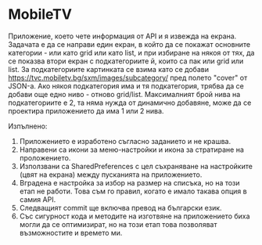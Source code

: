 # MobileTV
Приложение, което чете информация от API и я извежда на екрана.
Задачата е да се направи един екран, в който да се покажат основните категории - или като
grid или като list, и при избиране на някоя от тях, да се показва втори екран с
подкатегориите й, които са пак или grid или list. За подкатегориите картинката се взима като се добави https://tvc.mobiletv.bg/sxm/images/subcategory/ пред полето "cover" от
JSON-а. Ако някоя подкатегория има и тя подкатегория, трябва да се добави още едно
ниво - отново grid/list. Максималният брой нива на подкатегориите е 2, та няма нужда от
динамично добавяне, може да се проектира приложението да има 1 или 2 нива.

Изпълнено:
1. Приложението е изработено съгласно заданието и не крашва. 
2. Направени са икони за меню-настройки и икона за стратиране на проложението.
3. Използвани са SharedPreferences с цел съхраняване на настройките (цвят на екрана) между пусканията на приложението.
4. Вградена е настройка за избор на размер на списъка, но на този етап не работи. Това съм го правил, когато е имало такава опция в самия API. 
5. Следващият commit ще включва превод на български език.
6. Със сигурност кода и методите на изготвяне на приложението биха могли да се оптимизират, но на този етап това позволяват възможностите и времето ми. 

